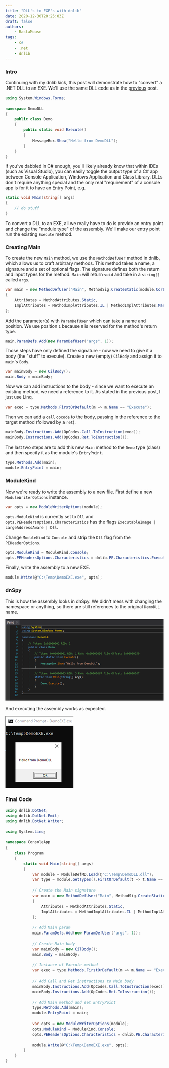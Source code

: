 ```yaml
---
title: "DLL's to EXE's with dnlib"
date: 2020-12-30T20:25:03Z
draft: false
authors:
    - RastaMouse
tags:
    - c#
    - .net
    - dnlib
---
```


### Intro

Continuing with my dnlib kick, this post will demonstrate how to "convert" a .NET DLL to an EXE.  We'll use the same DLL code as in the [previous](../dnlib-dllexport) post.

```c#
using System.Windows.Forms;

namespace DemoDLL
{
    public class Demo
    {
        public static void Execute()
        {
            MessageBox.Show("Hello from DemoDLL");
        }
    }
}
```

If you've dabbled in C# enough, you'll likely already know that within IDEs (such as Visual Studio), you can easily toggle the output type of a C# app between Console Application, Windows Application and Class Library.  DLLs don't require anything special and the only real "requirement" of a console app is for it to have an Entry Point, e.g.

```c#
static void Main(string[] args)
{
    // do stuff
}
```

To convert a DLL to an EXE, all we really have to do is provide an entry point and change the "module type" of the assembly.  We'll make our entry point run the existing `Execute` method.

### Creating Main

To create the new `Main` method, we use the `MethodDefUser` method in dnlib, which allows us to craft arbitrary methods.  This method takes a name, a signature and a set of optional flags.  The signature defines both the return and input types for the method.  `Main` will return `void` and take in a `string[]` called `args`.

```c#
var main = new MethodDefUser("Main", MethodSig.CreateStatic(module.CorLibTypes.Void, new SZArraySig(module.CorLibTypes.String)))
{
    Attributes = MethodAttributes.Static,
    ImplAttributes = MethodImplAttributes.IL | MethodImplAttributes.Managed
};
```

Add the parameter(s) with `ParamDefUser` which can take a name and position.  We use position `1` because `0` is reserved for the method's return type.

```c#
main.ParamDefs.Add(new ParamDefUser("args", 1));
```

Those steps have only defined the signature - now we need to give it a body (the "stuff" to execute).  Create a new (empty) `CilBody` and assign it to `main`'s `Body`.

```c#
var mainBody = new CilBody();
main.Body = mainBody;
```

Now we can add instructions to the body - since we want to execute an existing method, we need a reference to it.  As stated in the previous post, I just use Linq.

```c#
var exec = type.Methods.FirstOrDefault(m => m.Name == "Execute");
```

Then we can add a `call` `opcode` to the body, passing in the reference to the target method (followed by a `ret`).

```c#
mainBody.Instructions.Add(OpCodes.Call.ToInstruction(exec));
mainBody.Instructions.Add(OpCodes.Ret.ToInstruction());
```

The last two steps are to add this new `Main` method to the `Demo` type (class) and then specify it as the module's `EntryPoint`.

```c#
type.Methods.Add(main);
module.EntryPoint = main;
```

### ModuleKind

Now we're ready to write the assembly to a new file.  First define a new `ModuleWriterOptions` instance.

```c#
var opts = new ModuleWriterOptions(module);
```

`opts.ModuleKind` is currently set to `Dll` and `opts.PEHeadersOptions.Characteristics` has the flags `ExecutableImage | LargeAddressAware | Dll`.

Change `ModuleKind` to `Console` and strip the `Dll` flag from the `PEHeaderOptions`.

```c#
opts.ModuleKind = ModuleKind.Console;
opts.PEHeadersOptions.Characteristics = dnlib.PE.Characteristics.ExecutableImage | dnlib.PE.Characteristics.LargeAddressAware;
```

Finally, write the assembly to a new EXE.

```c#
module.Write(@"C:\Temp\DemoEXE.exe", opts);
```

### dnSpy

This is how the assembly looks in dnSpy.  We didn't mess with changing the namespace or anything, so there are still references to the original `DemoDLL` name.

![](/images/dnlib-dll-to-exe/dnspy.png "dnSpy")

And executing the assembly works as expected.

![](/images/dnlib-dll-to-exe/exec.png "DemoEXE")

### Final Code

```c#
using dnlib.DotNet;
using dnlib.DotNet.Emit;
using dnlib.DotNet.Writer;

using System.Linq;

namespace ConsoleApp
{
    class Program
    {
        static void Main(string[] args)
        {
            var module = ModuleDefMD.Load(@"C:\Temp\DemoDLL.dll");
            var type = module.GetTypes().FirstOrDefault(t => t.Name == "Demo");

            // Create the Main signature
            var main = new MethodDefUser("Main", MethodSig.CreateStatic(module.CorLibTypes.Void, new SZArraySig(module.CorLibTypes.String)))
            {
                Attributes = MethodAttributes.Static,
                ImplAttributes = MethodImplAttributes.IL | MethodImplAttributes.Managed
            };

            // Add Main param
            main.ParamDefs.Add(new ParamDefUser("args", 1));

            // Create Main body
            var mainBody = new CilBody();
            main.Body = mainBody;

            // Instance of Execute method
            var exec = type.Methods.FirstOrDefault(m => m.Name == "Execute");

            // Add Call and Ret instructions to Main body
            mainBody.Instructions.Add(OpCodes.Call.ToInstruction(exec));
            mainBody.Instructions.Add(OpCodes.Ret.ToInstruction());

            // Add Main method and set EntryPoint
            type.Methods.Add(main);
            module.EntryPoint = main;

            var opts = new ModuleWriterOptions(module);
            opts.ModuleKind = ModuleKind.Console;
            opts.PEHeadersOptions.Characteristics = dnlib.PE.Characteristics.ExecutableImage | dnlib.PE.Characteristics.LargeAddressAware;

            module.Write(@"C:\Temp\DemoEXE.exe", opts);
        }
    }
}
```